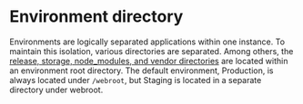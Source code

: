 # Environment directory

Environments are logically separated applications within one instance. To maintain this isolation,
various directories are separated.
Among others, the [release, storage, node_modules, and vendor directories](/docs/deployments/directories) are located within an environment root directory.
The default environment, Production, is always located under 
`/webroot`, but Staging is located in a separate directory
under webroot.

